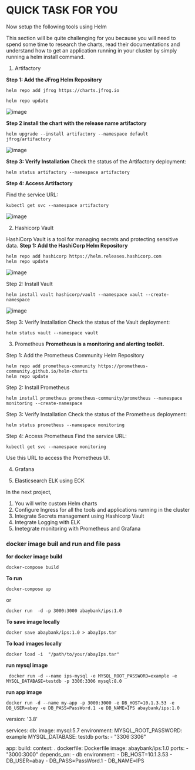 
# QUICK TASK FOR YOU

Now setup the following tools using Helm

This section will be quite challenging for you because you will need to spend some time to research the charts, read their 
documentations and understand how to get an application running in your cluster by simply running a helm install command.

1. Artifactory

**Step 1: Add the JFrog Helm Repository**

```
helm repo add jfrog https://charts.jfrog.io
```

```
helm repo update
```

![image](https://github.com/user-attachments/assets/8139a915-0088-4dab-8303-bab1b70fa97e)

**Step 2 install the chart with the release name artifactory**

```
helm upgrade --install artifactory --namespace default jfrog/artifactory
```
![image](https://github.com/user-attachments/assets/f9d05414-ecb8-4ad8-b32e-3324e553261b)

**Step 3: Verify Installation**
Check the status of the Artifactory deployment:
```
helm status artifactory --namespace artifactory
```
**Step 4: Access Artifactory**

Find the service URL:
```
kubectl get svc --namespace artifactory
```
![image](https://github.com/user-attachments/assets/35f1ec6a-5ee8-460e-ab05-adc18e029825)

2. Hashicorp Vault

HashiCorp Vault is a tool for managing secrets and protecting sensitive data.
**Step 1: Add the HashiCorp Helm Repository**
```
helm repo add hashicorp https://helm.releases.hashicorp.com
helm repo update
```


![image](https://github.com/user-attachments/assets/e0893031-7479-4e98-a67e-ee99013afeaf)

Step 2: Install Vault
```
helm install vault hashicorp/vault --namespace vault --create-namespace
```
![image](https://github.com/user-attachments/assets/53b79657-85c7-436f-9e82-a58236d29d1e)



Step 3: Verify Installation
Check the status of the Vault deployment:
```
helm status vault --namespace vault

```
3. Prometheus
**Prometheus is a monitoring and alerting toolkit.**

Step 1: Add the Prometheus Community Helm Repository
```
helm repo add prometheus-community https://prometheus-community.github.io/helm-charts
helm repo update
```
Step 2: Install Prometheus
```
helm install prometheus prometheus-community/prometheus --namespace monitoring --create-namespace
```
Step 3: Verify Installation
Check the status of the Prometheus deployment:
```
helm status prometheus --namespace monitoring
```
Step 4: Access Prometheus
Find the service URL:
```
kubectl get svc --namespace monitoring
```
Use this URL to access the Prometheus UI.

4. Grafana


5. Elasticsearch ELK using ECK




In the next project,

1. You will write custom Helm charts
2. Configure Ingress for all the tools and applications running in the cluster
3. Integrate Secrets management using Hashicorp Vault
4. Integrate Logging with ELK
5. Inetegrate monitoring with Prometheus and Grafana















### docker image buil and run and file pass 

**for docker image build** 
```
docker-compose build
```
**To run**
```
docker-compose up
```
or 

```
docker run  -d -p 3000:3000 abaybank/ips:1.0
```
**To save image locally**
```
docker save abaybank/ips:1.0 > abayIps.tar
```
**To load images locally**
```
docker load -i  "/path/to/your/abayIps.tar"
```
**run mysql image**
```
 docker run -d --name ips-mysql -e MYSQL_ROOT_PASSWORD=example -e MYSQL_DATABASE=testdb -p 3306:3306 mysql:8.0
```
**run app image**
```
docker run -d --name my-app -p 3000:3000 -e DB_HOST=10.1.3.53 -e DB_USER=abay -e DB_PASS=PassWord.1 -e DB_NAME=IPS abaybank/ips:1.0
```

version: '3.8'

services:
  db:
    image: mysql:5.7
    environment:
      MYSQL_ROOT_PASSWORD: example
      MYSQL_DATABASE: testdb
    ports:
      - "3306:3306"

  app:
    build:
      context: .
      dockerfile: Dockerfile
    image: abaybank/ips:1.0
    ports:
      - "3000:3000"
    depends_on:
      - db
    environment:
      - DB_HOST=10.1.3.53
      - DB_USER=abay
      - DB_PASS=PassWord.1
      - DB_NAME=IPS
